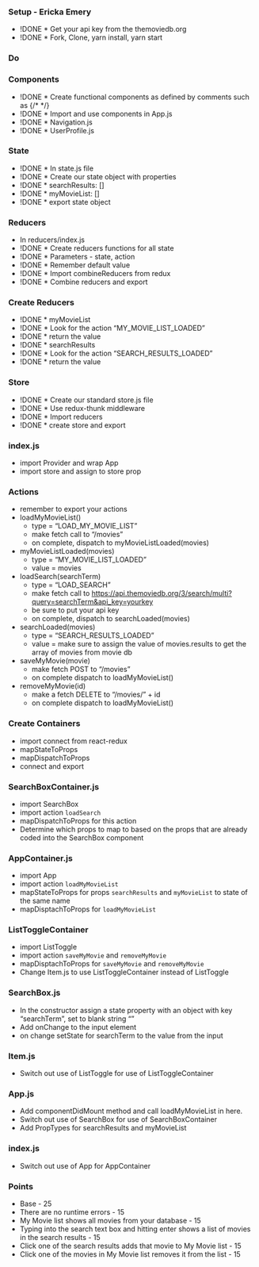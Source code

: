 
### Setup - Ericka Emery
* !DONE * Get your api key from the themoviedb.org
* !DONE * Fork, Clone, yarn install, yarn start

### Do

### Components
* !DONE * Create functional components as defined by comments such as  {/*  <Navigation>   */}
* !DONE * Import and use components in App.js
* !DONE * Navigation.js
* !DONE * UserProfile.js

### State
* !DONE * In state.js file
* !DONE * Create our state object with properties
* !DONE     * searchResults: []
* !DONE     * myMovieList: []
* !DONE * export state object

### Reducers
* In reducers/index.js
* !DONE * Create reducers functions for all state
* !DONE * Parameters - state, action
* !DONE * Remember default value
* !DONE * Import combineReducers from redux
* !DONE * Combine reducers and export

### Create Reducers
* !DONE * myMovieList
* !DONE     * Look for the action “MY_MOVIE_LIST_LOADED”
* !DONE     * return the value
* !DONE * searchResults
* !DONE     * Look for the action “SEARCH_RESULTS_LOADED”
* !DONE     * return the value

### Store
* !DONE * Create our standard store.js file
* !DONE * Use redux-thunk middleware
* !DONE * Import reducers
* !DONE * create store and export

### index.js 
* import Provider and wrap App 
* import store and assign to store prop

### Actions
* remember to export your actions
* loadMyMovieList()
    * type = “LOAD_MY_MOVIE_LIST”
    * make fetch call to “/movies”
    * on complete, dispatch to myMovieListLoaded(movies)
* myMovieListLoaded(movies)
    * type = “MY_MOVIE_LIST_LOADED”
    * value = movies 
* loadSearch(searchTerm)
    * type = “LOAD_SEARCH”
    * make fetch call to https://api.themoviedb.org/3/search/multi?query=searchTerm&api_key=yourkey
    * be sure to put your api key
    * on complete, dispatch to searchLoaded(movies)
* searchLoaded(movies)
    * type = “SEARCH_RESULTS_LOADED”
    * value = make sure to assign the value of movies.results to get the array of movies from movie db
* saveMyMovie(movie)
    * make fetch POST to “/movies”
    * on complete dispatch to loadMyMovieList()
* removeMyMovie(id)
    * make a fetch DELETE to “/movies/” + id
    * on complete dispatch to loadMyMovieList()


### Create Containers
* import connect from react-redux
* mapStateToProps
* mapDispatchToProps
* connect and export

### SearchBoxContainer.js
* import SearchBox
* import action `loadSearch`
* mapDispatchToProps for this action
* Determine which props to map to based on the props that are already coded into the SearchBox component

### AppContainer.js
* import App
* import action `loadMyMovieList`
* mapStateToProps for props `searchResults` and `myMovieList` to state of the same name
* mapDisptachToProps for `loadMyMovieList`

### ListToggleContainer
* import ListToggle
* import action `saveMyMovie` and `removeMyMovie`
* mapDisptachToProps for `saveMyMovie` and `removeMyMovie`
* Change Item.js to use ListToggleContainer instead of ListToggle

### SearchBox.js
* In the constructor assign a state property with an object with key “searchTerm”, set to blank string “”
* Add onChange to the input element
* on change setState for searchTerm to the value from the input

### Item.js
* Switch out use of ListToggle for use of ListToggleContainer

### App.js
* Add componentDidMount method and call loadMyMovieList in here.
* Switch out use of SearchBox for use of SearchBoxContainer
* Add PropTypes for searchResults and myMovieList

### index.js
* Switch out use of App for AppContainer

### Points
* Base - 25 
* There are no runtime errors - 15
* My Movie list shows all movies from your database - 15
* Typing into the search text box and hitting enter shows a list of movies in the search results - 15
* Click one of the search results adds that movie to My Movie list - 15
* Click one of the movies in My Movie list removes it from the list - 15
